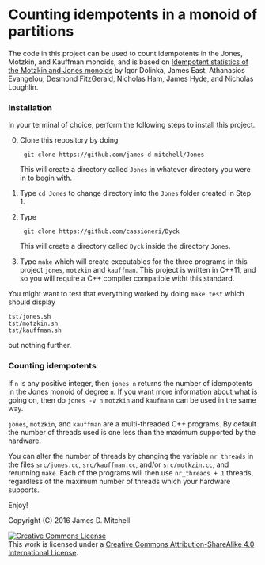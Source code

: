 Counting idempotents in a monoid of partitions
=====

The code in this project can be used to count idempotents in the Jones, Motzkin, and Kauffman monoids, and is based on [Idempotent statistics of the Motzkin and Jones monoids](http://arxiv.org/abs/1507.04838) by Igor Dolinka, James East, Athanasios Evangelou, Desmond FitzGerald, Nicholas Ham, James Hyde, and Nicholas Loughlin. 

### Installation
In your terminal of choice, perform the following steps to install this project.

0. Clone this repository by doing 

        git clone https://github.com/james-d-mitchell/Jones
      
    This will create a directory called `Jones` in whatever directory you were in to begin with.
1. Type `cd Jones` to change directory into the `Jones` folder created in Step 1.
2. Type 

        git clone https://github.com/cassioneri/Dyck
   
   This will create a directory called `Dyck` inside the directory `Jones`. 
3. Type `make` which will create executables for the three programs in this project `jones`, `motzkin` and `kauffman`. This project is written in C++11, and so you will require a C++ compiler compatible witht this standard.

You might want to test that everything worked by doing `make test` which should display 

    tst/jones.sh
    tst/motzkin.sh
    tst/kauffman.sh
    
but nothing further.

### Counting idempotents

If `n` is any positive integer, then
`jones n`
returns the number of idempotents in the Jones monoid of degree `n`. If you
want more information about what is going on, then do 
`jones -v n`
`motzkin` and `kaufmann` can be used in the same way.

`jones`, `motzkin`, and `kauffman` are a multi-threaded C++ programs. By default the number of threads used is one less than the maximum supported by the hardware. 

You can alter the number of threads by changing the variable `nr_threads` in the files 
`src/jones.cc`, `src/kauffman.cc`, and/or `src/motkzin.cc`, and rerunning `make`.
Each of the programs will then use `nr_threads + 1` threads, regardless of the
maximum number of threads which your hardware supports.

Enjoy!

Copyright (C) 2016 James D. Mitchell

<a rel="license" href="http://creativecommons.org/licenses/by-sa/4.0/"><img alt="Creative Commons License" style="border-width:0" src="http://i.creativecommons.org/l/by-sa/4.0/88x31.png" /></a><br />This work is licensed under a <a rel="license" href="http://creativecommons.org/licenses/by-sa/4.0/">Creative Commons Attribution-ShareAlike 4.0 International License</a>.


